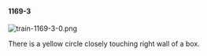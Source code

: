 #### 1169-3
![train-1169-3-0.png](https://github.com/lil-lab/nlvr/raw/master/nlvr/train/images/5/train-1169-3-0.png "train-1169-3-0.png")

There is a yellow circle closely touching right wall of a box.